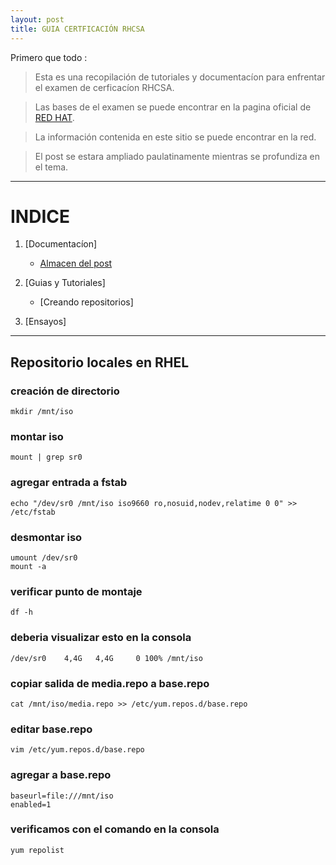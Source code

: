 ```yaml
---
layout: post
title: GUIA CERTFICACIÓN RHCSA 
---
```



Primero que todo :

> Esta es una recopilación de tutoriales y documentacíon para enfrentar el examen de cerficacíon RHCSA. 

> Las bases de el examen se puede encontrar en la pagina oficial de [RED HAT](https://github.com/room29/room92.github.io/blob/master/_posts/2018-10-25-RHCSA.md).

> La información contenida en este sitio se puede encontrar en la red.

> El post se estara ampliado paulatinamente mientras se profundiza en el tema.

______________________________________

# INDICE 

1. [Documentacíon]
    - [Almacen del post](https://github.com/room29/room92.github.io/blob/master/_posts/2018-10-25-RHCSA.md)

2. [Guias y Tutoriales] 
    - [Creando repositorios]
3. [Ensayos]


______________________________________



##  Repositorio locales en RHEL



### creación de directorio

    mkdir /mnt/iso

### montar iso

    mount | grep sr0

### agregar entrada a fstab

    echo "/dev/sr0 /mnt/iso iso9660 ro,nosuid,nodev,relatime 0 0" >> /etc/fstab

### desmontar iso

    umount /dev/sr0
    mount -a

### verificar punto de montaje

    df -h

### deberia visualizar esto en la consola

    /dev/sr0    4,4G   4,4G     0 100% /mnt/iso

### copiar salida de media.repo a base.repo

    cat /mnt/iso/media.repo >> /etc/yum.repos.d/base.repo

### editar base.repo

    vim /etc/yum.repos.d/base.repo

### agregar a base.repo

    baseurl=file:///mnt/iso
    enabled=1

### verificamos con el comando en la consola

    yum repolist

